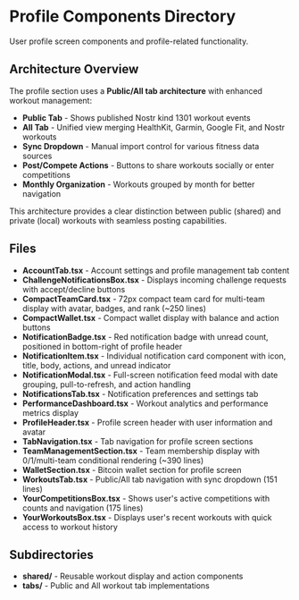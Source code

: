 # Profile Components Directory

User profile screen components and profile-related functionality.

## Architecture Overview

The profile section uses a **Public/All tab architecture** with enhanced workout management:

- **Public Tab** - Shows published Nostr kind 1301 workout events
- **All Tab** - Unified view merging HealthKit, Garmin, Google Fit, and Nostr workouts
- **Sync Dropdown** - Manual import control for various fitness data sources
- **Post/Compete Actions** - Buttons to share workouts socially or enter competitions
- **Monthly Organization** - Workouts grouped by month for better navigation

This architecture provides a clear distinction between public (shared) and private (local) workouts with seamless posting capabilities.

## Files

- **AccountTab.tsx** - Account settings and profile management tab content
- **ChallengeNotificationsBox.tsx** - Displays incoming challenge requests with accept/decline buttons
- **CompactTeamCard.tsx** - 72px compact team card for multi-team display with avatar, badges, and rank (~250 lines)
- **CompactWallet.tsx** - Compact wallet display with balance and action buttons
- **NotificationBadge.tsx** - Red notification badge with unread count, positioned in bottom-right of profile header
- **NotificationItem.tsx** - Individual notification card component with icon, title, body, actions, and unread indicator
- **NotificationModal.tsx** - Full-screen notification feed modal with date grouping, pull-to-refresh, and action handling
- **NotificationsTab.tsx** - Notification preferences and settings tab
- **PerformanceDashboard.tsx** - Workout analytics and performance metrics display
- **ProfileHeader.tsx** - Profile screen header with user information and avatar
- **TabNavigation.tsx** - Tab navigation for profile screen sections
- **TeamManagementSection.tsx** - Team membership display with 0/1/multi-team conditional rendering (~390 lines)
- **WalletSection.tsx** - Bitcoin wallet section for profile screen
- **WorkoutsTab.tsx** - Public/All tab navigation with sync dropdown (151 lines)
- **YourCompetitionsBox.tsx** - Shows user's active competitions with counts and navigation (175 lines)
- **YourWorkoutsBox.tsx** - Displays user's recent workouts with quick access to workout history

## Subdirectories

- **shared/** - Reusable workout display and action components
- **tabs/** - Public and All workout tab implementations